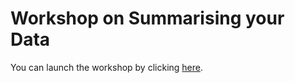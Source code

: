 # Workshop on Summarising your Data
 
You can launch the workshop by clicking [here](https://ajstewartlang.github.io/04_summarising_your_data/).
